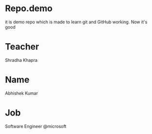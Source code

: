 # Repo.demo

it is demo repo which is made to learn git and GitHub working.
Now it's good

# Teacher

Shradha Khapra

# Name

Abhishek Kumar

# Job

Software Engineer @microsoft
